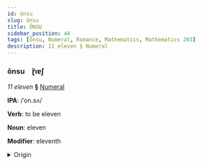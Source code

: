 ```yaml
---
id: ônsu
slug: ônsu
title: ÔNSU
sidebar_position: 44
tags: [ônsu, Numeral, Romance, Mathematics, Mathematics 203]
description: 11 eleven § Numeral
---
```


### ônsu&emsp;<span kind="abugida">ɽ̃ıɐʃ</span>

*11 eleven* **§** [Numeral](../../tags/Numeral)

**IPA**: /ˈon.sʌ/

**Verb**: to be eleven

**Noun**: eleven

**Modifier**: eleventh

<details>
    <summary>Origin</summary>
    Catalan onze [ˈon.zə]<br/>
    <em>Romance Language Family</em>
</details>